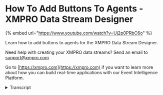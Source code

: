 # How To Add Buttons To Agents - XMPRO Data Stream Designer
{% embed url="https://www.youtube.com/watch?v=Uj2p0PRbC6o" %}

Learn how to add buttons to agents for the XMPRO Data Stream Designer.  

Need help with creating your XMPRO data streams? Send an email to support@xmpro.com 

Go to [https://xmpro.com](https://xmpro.com) if you want to learn more about how you can build real-time applications with our Event Intelligence Platform.
<details>
<summary>Transcript</summary>in this video we will be going over how

to add

a button control to an agent

and then interacting with that control

in a data stream

i have opened up an agent here to

demonstrate how to add that control

to a group so in this case i'm going to

add it to the server group and click the

plus here

i'm going to scroll up i'm going to go

to the type here scroll up

get the button you can see

that we have some options available we

have a key which i'm going to call

verify connection

a caption this is going to be called

verify the connection with no help

text i'm going to have the button be

visible

after i save it we can see that we have

a button here

and i'm going to go through and save it

and we'll go interactive it

on the data stream i have imported our

new agent into the data

stream and they are now ready to look at

the button and see how it works

so in this case i'm going to open up our

pre-configured agent here

with the agent open we can now go

through our

sql connector here and see that we can

verify

our connection with a button here we

have our server

user and password here we're going to

verify that these are correct

so i'm going to click here to verify

we can see that the connection is good

the button has told us and

tested the connection for us now if we

change this

sensor data user to also be the server

so that we know that the details are

invalid we can see

there is the error that comes from the

agent right here now if we click to

verify

again

we can see that we're unable to connect

to the server

same as what the error shows here
</details>